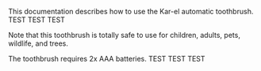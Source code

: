 This documentation describes how to use the Kar-el automatic
toothbrush. TEST TEST TEST

Note that this toothbrush is totally safe to use for children,
adults, pets, wildlife, and trees.

The toothbrush requires 2x AAA batteries. TEST TEST TEST
